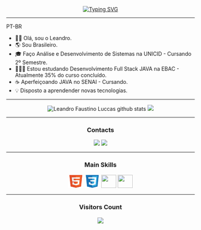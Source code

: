 <div align="center">

[![Typing SVG](https://readme-typing-svg.herokuapp.com/?color=f1f1f1&size=20&center=true&width=860&lines=HELLO,+MY+NAME+is+Leandro+Faustino+Luccas;I'm+24+years+old;I+from+Brazil;I'm+studying+systems+analysis+and+development;Be+Welcome!+:%29)](https://git.io/typing-svg)

</div>

___


PT-BR
- 👋🏻 Olá, sou o Leandro.
- 🌎 Sou Brasileiro.
- 🎓 Faço Análise e Desenvolvimento de Sistemas na UNICID - Cursando 2º Semestre.
- 👩🏻‍💻 Estou estudando Desenvolvimento Full Stack JAVA na EBAC - Atualmente 35% do curso concluído.
- ☕ Aperfeiçoando JAVA no SENAI - Cursando.
- 💡 Disposto a aprendender novas tecnologias.

___

<div align="center">

<img width="49%" heigth="5px" src="https://github-readme-stats.vercel.app/api?username=leandrolol&show_icons=true&count_private=true&hide_border=true&title_color=ff91a48icon_color=ff91a4&text_color=c9d1d9&bg_color=0d1117" alt="Leandro Faustino Luccas github stats" />
<img width="41%" heigth="5px" src="https://github-readme-stats.vercel.app/api/top-langs/?username=leandrolol&layout=compact&hide_border=true&title_color=ff91a4&text_color=ff91a4&bg_color=0d1117" />

___

 <div>
   <h3>Contacts</h3>
   <a href = "mailto:leandrodev2023@gmail.com"><img src="https://img.shields.io/badge/-Gmail-%23333?style=for-the-badge&logo=gmail&logoColor=white" target="_blank"></a>
   <a href="https://www.linkedin.com/in/leandrofaustinoluccas/" target="_blank"><img src="https://img.shields.io/badge/-LinkedIn-%230077B5?style=for-the-badge&logo=linkedin&logoColor=white" target="_blank"></a> 
 </div>

___

<h3>Main Skills</h3>

<img  height="35" width="40" src="https://raw.githubusercontent.com/devicons/devicon/master/icons/html5/html5-original.svg">
<img height="35" width="40" src="https://raw.githubusercontent.com/devicons/devicon/master/icons/css3/css3-original.svg">
<img height="35" width="40" src="https://cdn.jsdelivr.net/gh/devicons/devicon/icons/bootstrap/bootstrap-original.svg">
<img height="35" width="40" src="https://camo.githubusercontent.com/575b33e86739b657387aaf2598c4f9d6677a60a33718d65e11e0d81cbb7cc09c/68747470733a2f2f63646e2e6a7364656c6976722e6e65742f67682f64657669636f6e732f64657669636f6e2f69636f6e732f736173732f736173732d6f726967696e616c2e737667">

___

<h3>Visitors Count</h3>
  
<p><img align="center" src="https://visit-counter.vercel.app/counter.png?page=https%3A%2F%2Fgithub.com%2Fleandrolol&s=50&c=db006a&bg=00000000&no=7&ff=digi&tb=Visits%3A++&ta=" /></p> 

</div>
